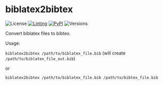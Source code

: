 # biblatex2bibtex

![License](https://img.shields.io/github/license/fmatter/biblatex2bibtex)
[![Linting](https://img.shields.io/github/workflow/status/fmatter/biblatex2bibtex/lint?label=linting)](https://github.com/fmatter/biblatex2bibtex/actions/workflows/lint.yml)
[![PyPI](https://img.shields.io/pypi/v/biblatex2bibtex.svg)](https://pypi.org/project/biblatex2bibtex)
![Versions](https://img.shields.io/pypi/pyversions/biblatex2bibtex)

Convert biblatex files to bibtex.


Usage:

`biblatex2bibtex /path/to/biblatex_file.bib` (will create `/path/to/biblatex_file_out.bib`)

or 

`biblatex2bibtex /path/to/biblatex_file.bib /path/to/bibtex_file.bib`